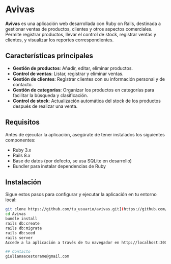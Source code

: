 # Avivas

**Avivas** es una aplicación web desarrollada con Ruby on Rails, destinada a gestionar ventas de productos, clientes y otros aspectos comerciales. Permite registrar productos, llevar el control de stock, registrar ventas y clientes, y visualizar los reportes correspondientes.

## Características principales

- **Gestión de productos**: Añadir, editar, eliminar productos.
- **Control de ventas**: Listar, registrar y eliminar ventas.
- **Gestión de clientes**: Registrar clientes con su información personal y de contacto.
- **Gestión de categorías**: Organizar los productos en categorías para facilitar la búsqueda y clasificación.
- **Control de stock**: Actualización automática del stock de los productos después de realizar una venta.

## Requisitos

Antes de ejecutar la aplicación, asegúrate de tener instalados los siguientes componentes:

- Ruby 3.x 
- Rails 8.x
- Base de datos (por defecto, se usa SQLite en desarrollo)
- Bundler para instalar dependencias de Ruby

## Instalación
Sigue estos pasos para configurar y ejecutar la aplicación en tu entorno local:

   ```bash
   git clone https://github.com/tu_usuario/avivas.git](https://github.com/GiulianaCestorame/Avivas-TP.git
   cd Avivas
   bundle install
   rails db:create
   rails db:migrate
   rails db:seed
   rails server
   Accede a la aplicación a través de tu navegador en http://localhost:3000.

## Contacto
  giulianaacestorame@gmail.com


